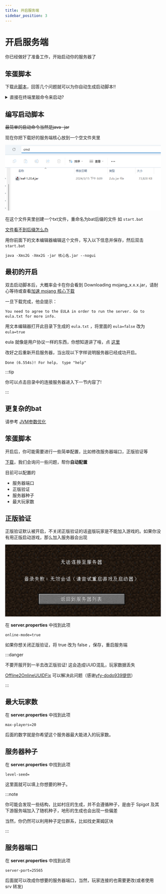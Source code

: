 ```yaml
---
title: 开启服务端
sidebar_position: 3
---
```


# 开启服务端

你已经做好了准备工作，开始启动你的服务器了

## 笨蛋脚本

下载此[脚本](https://github.com/lilingfengdev/NitWiki-Script/releases/download/windows-latest/generate-script.exe)，回答几个问题就可以为你自动生成启动脚本!!

<details>
<summary>直接在终端里敲命令来启动?</summary>

如果你第一次开服，或者你看不懂这个折叠里的内容，那就跳过，直接去看底下的编写启动脚本

## 终端路径

就像你的文件资源管理器

![](_images/文件资源管理器.jpg)

(估计有人不知道文件资源管理器是什么，所以放张图)

有路径一样，你的cmd也是有路径的(红框中为此cmd所在的路径)

[cmd是什么](https://cn.bing.com/search?q=cmd%E6%98%AF%E4%BB%80%E4%B9%88)

[怎么打开cmd](https://cn.bing.com/search?form=MOZLBR&pc=MOZI&q=%E6%80%8E%E4%B9%88%E6%89%93%E5%BC%80cmd)

## 启动命令

现在你把下载好的服务端核心放到一个空文件夹里

![](_images/1.png)

点击地址栏，输入cmd然后回车，就会在这个路径下打开cmd

![](_images/2.png)

或者用别的办法打开cmd，然后用cd命令切换路径

[怎么用cd命令切换到另一个目录](https://cn.bing.com/search?q=%E6%80%8E%E4%B9%88%E7%94%A8cd%E5%91%BD%E4%BB%A4%E5%88%87%E6%8D%A2%E5%88%B0%E5%8F%A6%E4%B8%80%E4%B8%AA%E7%9B%AE%E5%BD%95)

![](_images/3.png)

</details>

## 编写启动脚本

~~最简单的启动命令当然是java -jar~~

现在你把下载好的服务端核心放到一个空文件夹里

![](_images/1.png)

在这个文件夹里创建一个txt文件，重命名为bat后缀的文件 如 `start.bat`

[文件看不到后缀怎么办](https://cn.bing.com/search?q=%E6%96%87%E4%BB%B6%E7%9C%8B%E4%B8%8D%E5%88%B0%E5%90%8E%E7%BC%80)

用你前面下的文本编辑器编辑这个文件，写入以下信息并保存，然后双击 `start.bat`

```
java -Xms2G -Xmx2G -jar 核心名.jar --nogui
```

## 最初的开启

双击启动脚本后，大概率会卡在你会看到 Downloading mojang_x.x.x.jar，请耐心等待或查看[加速 mojang 核心下载](/docs/sundry/FAQ.md)

一旦下载完成，他会提示：

```
You need to agree to the EULA in order to run the server. Go to eula.txt for more info.
```

用文本编辑器打开此目录下生成的 `eula.txt` ，将里面的 `eula=false` 改为 `eula=true`

eula 就像是用户协议一样的东西，你想知道讲了啥，点 [这里](https://zhuanlan.zhihu.com/p/463084883)

改好之后重新开启服务器，当出现以下字样说明服务器已经成功开启。

```
Done (6.554s)! For help， type "help"
```

:::tip

你可以点击目录中的连接服务器进入下一节内容了!

:::

## 更复杂的bat

请参考 [JVM参数优化](/docs/maintenance/optimize/JVM-parameter-optimization.md)

## 笨蛋脚本

开启后，你可能需要进行一些简单配置，比如修改服务器端口，正版验证等

[下载](https://github.com/lilingfengdev/NitWiki-Script/releases/download/windows-latest/config-eazy.exe)，我们会询问一些问题，帮你**自动配置**

目前可以配置的
* 服务器端口
* 正版验证
* 服务器种子
* 最大玩家数

## 正版验证

正版验证默认被开启，不关闭正版验证的话盗版玩家是不能加入游戏的。如果你没有用正版启动游戏，那么加入服务器会出现

![](_images/无效会话.png)

在 **server.properties** 中找到此项

```
online-mode=true
```
如果你想关闭正版验证，将 true 改为 false ，保存，重启服务端

:::danger

不要开服开到一半去改正版验证! 这会造成UUID混乱，玩家数据丢失

[Offline2OnlineUUIDFix](https://github.com/yfy-dodo939/Offline2OnlineUUIDFix) 可以解决此问题（感谢[yfy-dodo939提供](https://github.com/postyizhan/NitWikit/issues/67)）

:::

## 最大玩家数

在 **server.properties** 中找到此项

```
max-players=20
```

后面的数字就是你希望这个服务器最大能进入的玩家数。

## 服务器种子

在 **server.properties** 中找到此项

```
level-seed=
```

这里面就可以填上你想要的种子。

:::note

你可能会发现一些结构，比如村庄的生成，并不会遵循种子，是由于 Spigot 及其下游服务端加入了随机种子，地形的生成也会出现一些偏差

当然，你仍然可以利用种子定位群系，比如找史莱姆区块

:::

## 服务器端口

在 **server.properties** 中找到此项

```
server-port=25565
```

后面就可以改成你想要的服务器端口，当然，玩家连接的也需要更改(或者使用 srv 转发)
